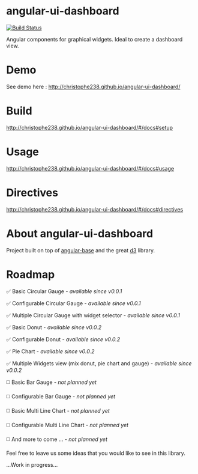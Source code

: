 # angular-ui-dashboard
[![Build Status](https://api.travis-ci.org/christophe238/angular-ui-dashboard.svg?branch=master)](https://api.travis-ci.org/christophe238/angular-ui-dashboard)

Angular components for graphical widgets. Ideal to create a dashboard view.

# Demo
See demo here : http://christophe238.github.io/angular-ui-dashboard/

# Build
http://christophe238.github.io/angular-ui-dashboard/#/docs#setup

# Usage
http://christophe238.github.io/angular-ui-dashboard/#/docs#usage

# Directives
http://christophe238.github.io/angular-ui-dashboard/#/docs#directives

# About angular-ui-dashboard
Project built on top of [angular-base](https://github.com/christophe238/angular-base) and the great [d3](https://github.com/mbostock/d3) library.

# Roadmap
:white_check_mark: Basic Circular Gauge - *available since v0.0.1*

:white_check_mark: Configurable Circular Gauge - *available since v0.0.1*

:white_check_mark: Multiple Circular Gauge with widget selector - *available since v0.0.1*

:white_check_mark: Basic Donut - *available since v0.0.2*

:white_check_mark: Configurable Donut - *available since v0.0.2*

:white_check_mark: Pie Chart - *available since v0.0.2*

:white_check_mark: Multiple Widgets view (mix donut, pie chart and gauge) - *available since v0.0.2*

:white_medium_square: Basic Bar Gauge - *not planned yet*

:white_medium_square: Configurable Bar Gauge - *not planned yet*

:white_medium_square: Basic Multi Line Chart - *not planned yet*

:white_medium_square: Configurable Multi Line Chart - *not planned yet*

:white_medium_square: And more to come ... - *not planned yet*

Feel free to leave us some ideas that you would like to see in this library.

...Work in progress...
